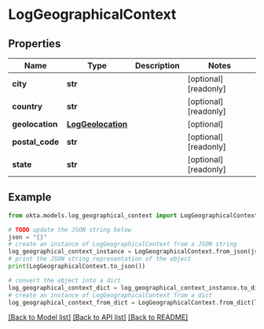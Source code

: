 # LogGeographicalContext


## Properties

Name | Type | Description | Notes
------------ | ------------- | ------------- | -------------
**city** | **str** |  | [optional] [readonly] 
**country** | **str** |  | [optional] [readonly] 
**geolocation** | [**LogGeolocation**](LogGeolocation.md) |  | [optional] 
**postal_code** | **str** |  | [optional] [readonly] 
**state** | **str** |  | [optional] [readonly] 

## Example

```python
from okta.models.log_geographical_context import LogGeographicalContext

# TODO update the JSON string below
json = "{}"
# create an instance of LogGeographicalContext from a JSON string
log_geographical_context_instance = LogGeographicalContext.from_json(json)
# print the JSON string representation of the object
print(LogGeographicalContext.to_json())

# convert the object into a dict
log_geographical_context_dict = log_geographical_context_instance.to_dict()
# create an instance of LogGeographicalContext from a dict
log_geographical_context_from_dict = LogGeographicalContext.from_dict(log_geographical_context_dict)
```
[[Back to Model list]](../README.md#documentation-for-models) [[Back to API list]](../README.md#documentation-for-api-endpoints) [[Back to README]](../README.md)


